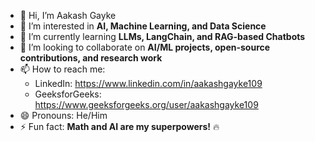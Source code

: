 - 👋 Hi, I’m Aakash Gayke
- 👀 I’m interested in **AI, Machine Learning, and Data Science**  
- 🌱 I’m currently learning **LLMs, LangChain, and RAG-based Chatbots**  
- 💞️ I’m looking to collaborate on **AI/ML projects, open-source contributions, and research work**  
- 📫 How to reach me:  
  - LinkedIn: https://www.linkedin.com/in/aakashgayke109
  - GeeksforGeeks: https://www.geeksforgeeks.org/user/aakashgayke109  
- 😄 Pronouns: He/Him  
- ⚡ Fun fact: **Math and AI are my superpowers!** 🔥  


<!---
Aakash109-hub/Aakash109-hub is a ✨ special ✨ repository because its `README.md` (this file) appears on your GitHub profile.
You can click the Preview link to take a look at your changes.
--->
